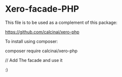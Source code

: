 # Xero-facade-PHP

This file is to be used as a complement of this package:

https://github.com/calcinai/xero-php

To install using composer:

composer require calcinai/xero-php

// Add The facade and use it

:)
